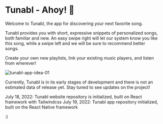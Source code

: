 # Tunabl - Ahoy! 👋

Welcome to Tunabl, the app for discovering your next favorite song.

Tunabl provides you with short, expressive snippets of personalized songs, both familiar and new. An easy swipe right will let our system know you like this song, while a swipe left and we will be sure to recommend better songs. 

Create your own new playlists, link your existing music players, and listen from wherever!

![tunabl-app-idea-01](https://user-images.githubusercontent.com/86496017/179883538-193e1db8-ad5a-484b-8f95-fa33ce44c273.png)

Currently, Tunabl is in its early stages of development and there is not an estimated data of release yet. Stay tuned to see updates on the project!

July 18, 2022: Tunabl website repository is initialized, built on React framework with Tailwindcss
July 19, 2022: Tunabl app repository initialized, built on the React Native framework

:)

